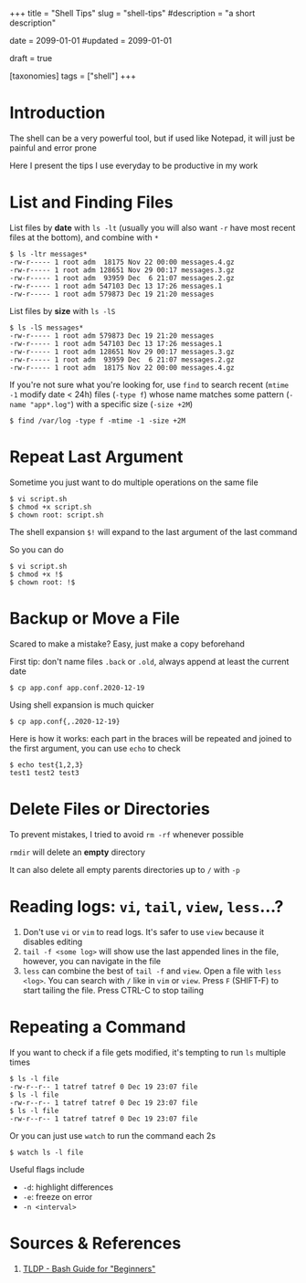 +++
title = "Shell Tips"
slug = "shell-tips"
#description = "a short description"

date = 2099-01-01
#updated = 2099-01-01

draft = true

[taxonomies]
tags = ["shell"]
+++


# Introduction
The shell can be a very powerful tool, but if used like Notepad, it will just be painful and error prone

Here I present the tips I use everyday to be productive in my work


# List and Finding Files
List files by **date** with `ls -lt` (usually you will also want `-r` have most recent files at the bottom), and combine with `*`
```shell-session
$ ls -ltr messages*
-rw-r----- 1 root adm  18175 Nov 22 00:00 messages.4.gz
-rw-r----- 1 root adm 128651 Nov 29 00:17 messages.3.gz
-rw-r----- 1 root adm  93959 Dec  6 21:07 messages.2.gz
-rw-r----- 1 root adm 547103 Dec 13 17:26 messages.1
-rw-r----- 1 root adm 579873 Dec 19 21:20 messages
```

List files by **size** with `ls -lS`
```shell-session
$ ls -lS messages*
-rw-r----- 1 root adm 579873 Dec 19 21:20 messages
-rw-r----- 1 root adm 547103 Dec 13 17:26 messages.1
-rw-r----- 1 root adm 128651 Nov 29 00:17 messages.3.gz
-rw-r----- 1 root adm  93959 Dec  6 21:07 messages.2.gz
-rw-r----- 1 root adm  18175 Nov 22 00:00 messages.4.gz
```

If you're not sure what you're looking for, use `find` to search recent (`mtime -1` modify date < 24h) files (`-type f`) whose name matches some pattern (`-name "app*.log"`) with a specific size (`-size +2M`)
```shell-session
$ find /var/log -type f -mtime -1 -size +2M
```


# Repeat Last Argument
Sometime you just want to do multiple operations on the same file
```shell-session
$ vi script.sh
$ chmod +x script.sh
$ chown root: script.sh
```

The shell expansion `$!` will expand to the last argument of the last command

So you can do
```shell-session
$ vi script.sh
$ chmod +x !$
$ chown root: !$
```


# Backup or Move a File
Scared to make a mistake? Easy, just make a copy beforehand

First tip: don't name files `.back` or `.old`, always append at least the current date
```shell-session
$ cp app.conf app.conf.2020-12-19
```

Using shell expansion is much quicker
```shell-session
$ cp app.conf{,.2020-12-19}
```

Here is how it works: each part in the braces will be repeated and joined to the first argument, you can use `echo` to check
```shell-session
$ echo test{1,2,3}
test1 test2 test3
```


# Delete Files or Directories
To prevent mistakes, I tried to avoid `rm -rf` whenever possible

`rmdir` will delete an **empty** directory

It can also delete all empty parents directories up to `/` with `-p`


# Reading logs: `vi`, `tail`, `view`, `less`...?
1. Don't use `vi` or `vim` to read logs. It's safer to use `view` because it disables editing
1. `tail -f <some log>` will show use the last appended lines in the file, however, you can navigate in the file
1. `less` can combine the best of `tail -f` and `view`. Open a file with `less <log>`. You can search with `/` like in `vim` or `view`. Press `F` (SHIFT-F) to start tailing the file. Press CTRL-C to stop tailing


# Repeating a Command
If you want to check if a file gets modified, it's tempting to run `ls` multiple times
```shell-session
$ ls -l file
-rw-r--r-- 1 tatref tatref 0 Dec 19 23:07 file
$ ls -l file
-rw-r--r-- 1 tatref tatref 0 Dec 19 23:07 file
$ ls -l file
-rw-r--r-- 1 tatref tatref 0 Dec 19 23:07 file
```

Or you can just use `watch` to run the command each 2s
```shell-session
$ watch ls -l file
```

Useful flags include
* `-d`: highlight differences
* `-e`: freeze on error
* `-n <interval>`


# Sources & References
1. [TLDP - Bash Guide for "Beginners"](https://tldp.org/LDP/Bash-Beginners-Guide/html/index.html)